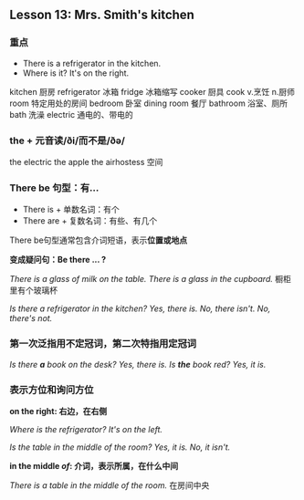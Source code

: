 ## Lesson 13: Mrs. Smith's kitchen

### 重点
* There is a refrigerator in the kitchen.
* Where is it? It's on the right.

kitchen 厨房
refrigerator 冰箱
fridge 冰箱缩写
cooker 厨具
cook v.烹饪 n.厨师
room 特定用处的房间
bedroom 卧室
dining room 餐厅
bathroom 浴室、厕所
bath 洗澡
electric 通电的、带电的

### the + 元音读/ði/而不是/ðә/
the electric
the apple
the airhostess 空间

### There be 句型：有...
* There is + 单数名词：有个
* There are + 复数名词：有些、有几个

There be句型通常包含介词短语，表示**位置或地点**

**变成疑问句：Be there ... ?**

*There is a glass of milk on the table.*
*There is a glass in the cupboard.* 橱柜里有个玻璃杯

*Is there a refrigerator in the kitchen?*
*Yes, there is.*
*No, there isn't.*
*No, there's not.*

### 第一次泛指用不定冠词，第二次特指用定冠词
*Is there **a** book on the desk?*
*Yes, there is.*
*Is **the** book red?*
*Yes, it is.*

### 表示方位和询问方位
**on the right: 右边，在右侧**

*Where is the refrigerator?*
*It's on the left.*

*Is the table in the middle of the room?*
*Yes, it is.*
*No, it isn't.*

**in the middle *of*: 介词，表示所属，在什么中间**

*There is a table in the middle of the room.*  在房间中央